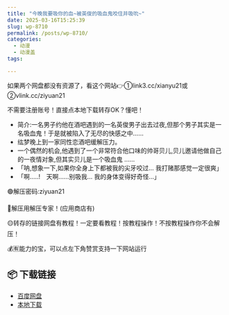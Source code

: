 ```yaml
---
title: "今晚我要吸你的血~被英俊的吸血鬼咬住并吸吮~"
date: 2025-03-16T15:25:39
slug: wp-8710
permalink: /posts/wp-8710/
categories:
  - 动漫
  - 动漫盖
tags:

---
```


如果两个网盘都没有资源了，看这个网站👉①link3.cc/xianyu21或②vlink.cc/ziyuan21

不需要注册账号！直接点本地下载转存OK？懂吧！

*   简介:一名男子约他在酒吧遇到的一名英俊男子出去过夜,但那个男子其实是一名吸血鬼！于是就被陷入了无尽的快感之中……
*   纮梦晚上到一家同性恋酒吧缓解压力。
*   一个偶然的机会,他遇到了一个非常符合他口味的帅哥贝儿,贝儿邀请他做自己的一夜情对象,但其实贝儿是一个吸血鬼 ……
*   「呐,想象一下,如果你全身上下都被我的尖牙咬过… 我打赌那感觉一定很爽」
*   「啊…..!　天啊……别吸我… 我的身体变得好奇怪…」

🟢解压密码:ziyuan21

🔵解压用解压专家！(应用商店有)

🟡转存的链接网盘有教程！一定要看教程！按教程操作！不按教程操作你不会解压！

💰🈶能力的宝，可以点左下角赞赏支持一下网站运行

## 📦 下载链接
- [百度网盘](https://blziyuan21.com/pay-download/8710?key=9dbc0d3ae0&down_id=0)
- [本地下载](https://blziyuan21.com/pay-download/8710?key=9dbc0d3ae0&down_id=1)

